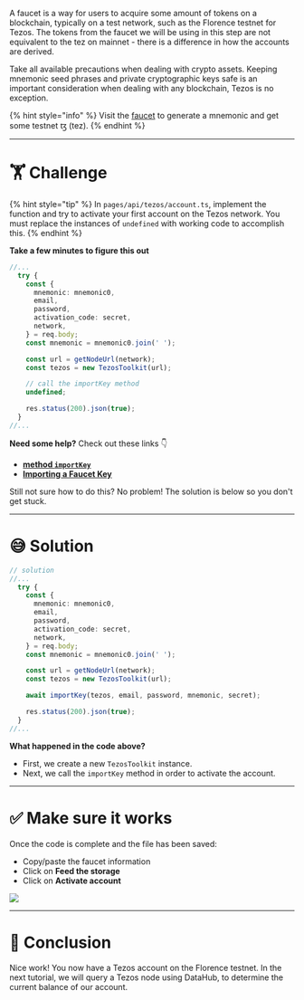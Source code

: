 A faucet is a way for users to acquire some amount of tokens on a blockchain, typically on a test network, such as the Florence testnet for Tezos. The tokens from the faucet we will be using in this step are not equivalent to the tez on mainnet - there is a difference in how the accounts are derived.

Take all available precautions when dealing with crypto assets. Keeping mnemonic seed phrases and private cryptographic keys safe is an important consideration when dealing with any blockchain, Tezos is no exception.

{% hint style="info" %}
Visit the [faucet](https://faucet.tzalpha.net/) to generate a mnemonic and get some testnet ꜩ (tez).
{% endhint %}

---

# 🏋️ Challenge

{% hint style="tip" %}
In `pages/api/tezos/account.ts`, implement the function and try to activate your first account on the Tezos network. You must replace the instances of `undefined` with working code to accomplish this.
{% endhint %}

**Take a few minutes to figure this out**

```typescript
//...
  try {
    const {
      mnemonic: mnemonic0,
      email,
      password,
      activation_code: secret,
      network,
    } = req.body;
    const mnemonic = mnemonic0.join(' ');

    const url = getNodeUrl(network);
    const tezos = new TezosToolkit(url);

    // call the importKey method
    undefined;

    res.status(200).json(true);
  }
//...
```

**Need some help?** Check out these links 👇

- [**method `importKey`**](https://tezostaquito.io/typedoc/modules/_taquito_signer.html#importkey)
- [**Importing a Faucet Key**](https://tezostaquito.io/docs/quick_start/#importing-a-faucet-key)

Still not sure how to do this? No problem! The solution is below so you don't get stuck.

---

# 😅 Solution

```typescript
// solution
//...
  try {
    const {
      mnemonic: mnemonic0,
      email,
      password,
      activation_code: secret,
      network,
    } = req.body;
    const mnemonic = mnemonic0.join(' ');

    const url = getNodeUrl(network);
    const tezos = new TezosToolkit(url);

    await importKey(tezos, email, password, mnemonic, secret);

    res.status(200).json(true);
  }
//...
```

**What happened in the code above?**

- First, we create a new `TezosToolkit` instance.
- Next, we call the `importKey` method in order to activate the account.

---

# ✅ Make sure it works

Once the code is complete and the file has been saved:

- Copy/paste the faucet information
- Click on **Feed the storage**
- Click on **Activate account**

![](https://raw.githubusercontent.com/figment-networks/learn-web3-dapp/main/markdown/__images__/tezos/tezos-account.gif)

---

# 🏁 Conclusion

Nice work! You now have a Tezos account on the Florence testnet. In the next tutorial, we will query a Tezos node using DataHub, to determine the current balance of our account.
